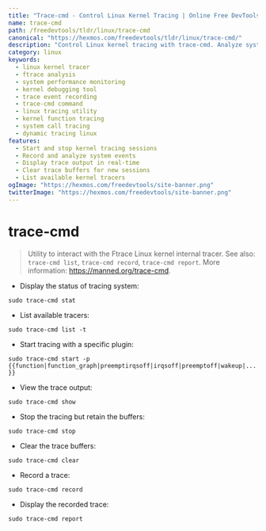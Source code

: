 ```yaml
---
title: "Trace-cmd - Control Linux Kernel Tracing | Online Free DevTools by Hexmos"
name: trace-cmd
path: /freedevtools/tldr/linux/trace-cmd
canonical: "https://hexmos.com/freedevtools/tldr/linux/trace-cmd/"
description: "Control Linux kernel tracing with trace-cmd. Analyze system performance and debug kernel issues with ease. Free online tool, no registration required."
category: linux
keywords:
  - linux kernel tracer
  - ftrace analysis
  - system performance monitoring
  - kernel debugging tool
  - trace event recording
  - trace-cmd command
  - linux tracing utility
  - kernel function tracing
  - system call tracing
  - dynamic tracing linux
features:
  - Start and stop kernel tracing sessions
  - Record and analyze system events
  - Display trace output in real-time
  - Clear trace buffers for new sessions
  - List available kernel tracers
ogImage: "https://hexmos.com/freedevtools/site-banner.png"
twitterImage: "https://hexmos.com/freedevtools/site-banner.png"
---
```


# trace-cmd

> Utility to interact with the Ftrace Linux kernel internal tracer.
> See also: `trace-cmd list`, `trace-cmd record`, `trace-cmd report`.
> More information: <https://manned.org/trace-cmd>.

- Display the status of tracing system:

`sudo trace-cmd stat`

- List available tracers:

`sudo trace-cmd list -t`

- Start tracing with a specific plugin:

`sudo trace-cmd start -p {{function|function_graph|preemptirqsoff|irqsoff|preemptoff|wakeup|...}}`

- View the trace output:

`sudo trace-cmd show`

- Stop the tracing but retain the buffers:

`sudo trace-cmd stop`

- Clear the trace buffers:

`sudo trace-cmd clear`

- Record a trace:

`sudo trace-cmd record`

- Display the recorded trace:

`sudo trace-cmd report`
